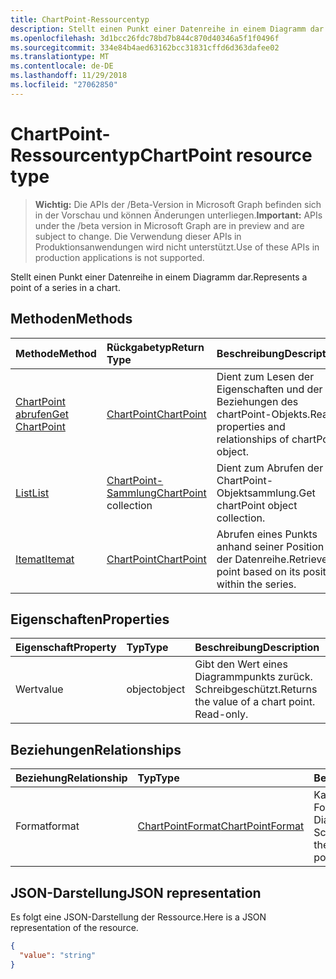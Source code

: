```yaml
---
title: ChartPoint-Ressourcentyp
description: Stellt einen Punkt einer Datenreihe in einem Diagramm dar.
ms.openlocfilehash: 3d1bcc26fdc78bd7b844c870d40346a5f1f0496f
ms.sourcegitcommit: 334e84b4aed63162bcc31831cffd6d363dafee02
ms.translationtype: MT
ms.contentlocale: de-DE
ms.lasthandoff: 11/29/2018
ms.locfileid: "27062850"
---
```

# <a name="chartpoint-resource-type"></a><span data-ttu-id="ae5b0-103">ChartPoint-Ressourcentyp</span><span class="sxs-lookup"><span data-stu-id="ae5b0-103">ChartPoint resource type</span></span>

> <span data-ttu-id="ae5b0-104">**Wichtig:** Die APIs der /Beta-Version in Microsoft Graph befinden sich in der Vorschau und können Änderungen unterliegen.</span><span class="sxs-lookup"><span data-stu-id="ae5b0-104">**Important:** APIs under the /beta version in Microsoft Graph are in preview and are subject to change.</span></span> <span data-ttu-id="ae5b0-105">Die Verwendung dieser APIs in Produktionsanwendungen wird nicht unterstützt.</span><span class="sxs-lookup"><span data-stu-id="ae5b0-105">Use of these APIs in production applications is not supported.</span></span>

<span data-ttu-id="ae5b0-106">Stellt einen Punkt einer Datenreihe in einem Diagramm dar.</span><span class="sxs-lookup"><span data-stu-id="ae5b0-106">Represents a point of a series in a chart.</span></span>


## <a name="methods"></a><span data-ttu-id="ae5b0-107">Methoden</span><span class="sxs-lookup"><span data-stu-id="ae5b0-107">Methods</span></span>

| <span data-ttu-id="ae5b0-108">Methode</span><span class="sxs-lookup"><span data-stu-id="ae5b0-108">Method</span></span>           | <span data-ttu-id="ae5b0-109">Rückgabetyp</span><span class="sxs-lookup"><span data-stu-id="ae5b0-109">Return Type</span></span>    |<span data-ttu-id="ae5b0-110">Beschreibung</span><span class="sxs-lookup"><span data-stu-id="ae5b0-110">Description</span></span>|
|:---------------|:--------|:----------|
|[<span data-ttu-id="ae5b0-111">ChartPoint abrufen</span><span class="sxs-lookup"><span data-stu-id="ae5b0-111">Get ChartPoint</span></span>](../api/chartpoint-get.md) | [<span data-ttu-id="ae5b0-112">ChartPoint</span><span class="sxs-lookup"><span data-stu-id="ae5b0-112">ChartPoint</span></span>](chartpoint.md) |<span data-ttu-id="ae5b0-113">Dient zum Lesen der Eigenschaften und der Beziehungen des chartPoint-Objekts.</span><span class="sxs-lookup"><span data-stu-id="ae5b0-113">Read properties and relationships of chartPoint object.</span></span>|
|[<span data-ttu-id="ae5b0-114">List</span><span class="sxs-lookup"><span data-stu-id="ae5b0-114">List</span></span>](../api/chartpoint-list.md) | <span data-ttu-id="ae5b0-115">[ChartPoint-Sammlung](chartpoint.md)</span><span class="sxs-lookup"><span data-stu-id="ae5b0-115">[ChartPoint](chartpoint.md) collection</span></span> |<span data-ttu-id="ae5b0-116">Dient zum Abrufen der ChartPoint-Objektsammlung.</span><span class="sxs-lookup"><span data-stu-id="ae5b0-116">Get chartPoint object collection.</span></span> |
|[<span data-ttu-id="ae5b0-117">Itemat</span><span class="sxs-lookup"><span data-stu-id="ae5b0-117">Itemat</span></span>](../api/chartpointscollection-itemat.md)|[<span data-ttu-id="ae5b0-118">ChartPoint</span><span class="sxs-lookup"><span data-stu-id="ae5b0-118">ChartPoint</span></span>](chartpoint.md)|<span data-ttu-id="ae5b0-119">Abrufen eines Punkts anhand seiner Position in der Datenreihe.</span><span class="sxs-lookup"><span data-stu-id="ae5b0-119">Retrieve a point based on its position within the series.</span></span>|

## <a name="properties"></a><span data-ttu-id="ae5b0-120">Eigenschaften</span><span class="sxs-lookup"><span data-stu-id="ae5b0-120">Properties</span></span>
| <span data-ttu-id="ae5b0-121">Eigenschaft</span><span class="sxs-lookup"><span data-stu-id="ae5b0-121">Property</span></span>     | <span data-ttu-id="ae5b0-122">Typ</span><span class="sxs-lookup"><span data-stu-id="ae5b0-122">Type</span></span>   |<span data-ttu-id="ae5b0-123">Beschreibung</span><span class="sxs-lookup"><span data-stu-id="ae5b0-123">Description</span></span>|
|:---------------|:--------|:----------|
|<span data-ttu-id="ae5b0-124">Wert</span><span class="sxs-lookup"><span data-stu-id="ae5b0-124">value</span></span>|<span data-ttu-id="ae5b0-125">object</span><span class="sxs-lookup"><span data-stu-id="ae5b0-125">object</span></span>|<span data-ttu-id="ae5b0-p102">Gibt den Wert eines Diagrammpunkts zurück. Schreibgeschützt.</span><span class="sxs-lookup"><span data-stu-id="ae5b0-p102">Returns the value of a chart point. Read-only.</span></span>|

## <a name="relationships"></a><span data-ttu-id="ae5b0-128">Beziehungen</span><span class="sxs-lookup"><span data-stu-id="ae5b0-128">Relationships</span></span>
| <span data-ttu-id="ae5b0-129">Beziehung</span><span class="sxs-lookup"><span data-stu-id="ae5b0-129">Relationship</span></span> | <span data-ttu-id="ae5b0-130">Typ</span><span class="sxs-lookup"><span data-stu-id="ae5b0-130">Type</span></span>   |<span data-ttu-id="ae5b0-131">Beschreibung</span><span class="sxs-lookup"><span data-stu-id="ae5b0-131">Description</span></span>|
|:---------------|:--------|:----------|
|<span data-ttu-id="ae5b0-132">Format</span><span class="sxs-lookup"><span data-stu-id="ae5b0-132">format</span></span>|[<span data-ttu-id="ae5b0-133">ChartPointFormat</span><span class="sxs-lookup"><span data-stu-id="ae5b0-133">ChartPointFormat</span></span>](chartpointformat.md)|<span data-ttu-id="ae5b0-p103">Kapselt die Formateigenschaften eines Diagrammpunkts. Schreibgeschützt.</span><span class="sxs-lookup"><span data-stu-id="ae5b0-p103">Encapsulates the format properties chart point. Read-only.</span></span>|

## <a name="json-representation"></a><span data-ttu-id="ae5b0-136">JSON-Darstellung</span><span class="sxs-lookup"><span data-stu-id="ae5b0-136">JSON representation</span></span>

<span data-ttu-id="ae5b0-137">Es folgt eine JSON-Darstellung der Ressource.</span><span class="sxs-lookup"><span data-stu-id="ae5b0-137">Here is a JSON representation of the resource.</span></span>

<!-- {
  "blockType": "resource",
  "optionalProperties": [

  ],
  "@odata.type": "microsoft.graph.chartPoint"
}-->

```json
{
  "value": "string"
}

```

<!-- uuid: 8fcb5dbc-d5aa-4681-8e31-b001d5168d79
2015-10-25 14:57:30 UTC -->
<!-- {
  "type": "#page.annotation",
  "description": "ChartPoint resource",
  "keywords": "",
  "section": "documentation",
  "tocPath": ""
}-->